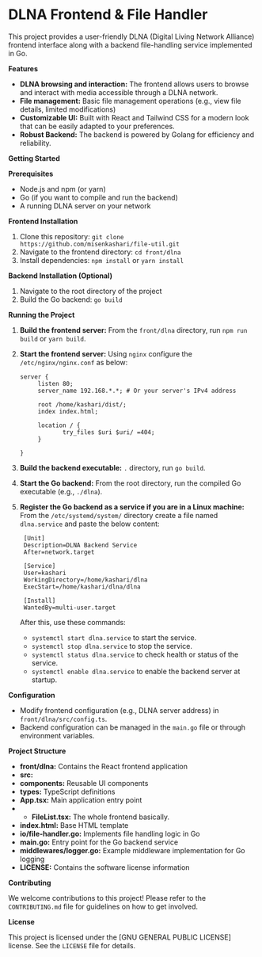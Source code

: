 # DLNA Frontend & File Handler

This project provides a user-friendly DLNA (Digital Living Network Alliance) frontend interface along with a backend file-handling service implemented in Go.

**Features**

- **DLNA browsing and interaction:** The frontend allows users to browse and interact with media accessible through a DLNA network.
- **File management:** Basic file management operations (e.g., view file details, limited modifications)
- **Customizable UI:** Built with React and Tailwind CSS for a modern look that can be easily adapted to your preferences.
- **Robust Backend:** The backend is powered by Golang for efficiency and reliability.

**Getting Started**

**Prerequisites**

- Node.js and npm (or yarn)
- Go (if you want to compile and run the backend)
- A running DLNA server on your network

**Frontend Installation**

1. Clone this repository: `git clone https://github.com/misenkashari/file-util.git`
2. Navigate to the frontend directory: `cd front/dlna`
3. Install dependencies: `npm install` or `yarn install`

**Backend Installation (Optional)**

1. Navigate to the root directory of the project
2. Build the Go backend: `go build`

**Running the Project**

1. **Build the frontend server:** From the `front/dlna` directory, run `npm run build` or `yarn build`.
2. **Start the frontend server:** Using `nginx` configure the `/etc/nginx/nginx.conf` as below:

   ```shell
   server {
   	    listen 80;
   	    server_name 192.168.*.*; # Or your server's IPv4 address

   	    root /home/kashari/dist/;
   	    index index.html;

   	    location / {
               try_files $uri $uri/ =404;
   	    }

   }
   ```

3. **Build the backend executable:** `.` directory, run `go build`.
4. **Start the Go backend:** From the root directory, run the compiled Go executable (e.g., `./dlna`).
5. **Register the Go backend as a service if you are in a Linux machine:** From the `/etc/systemd/system/` directory create a file named `dlna.service` and paste the below content:

   ```shell
    [Unit]
    Description=DLNA Backend Service
    After=network.target

    [Service]
    User=kashari
    WorkingDirectory=/home/kashari/dlna
    ExecStart=/home/kashari/dlna/dlna

    [Install]
    WantedBy=multi-user.target
   ```

   After this, use these commands:

   - `systemctl start dlna.service` to start the service.
   - `systemctl stop dlna.service` to stop the service.
   - `systemctl status dlna.service` to check health or status of the service.
   - `systemctl enable dlna.service` to enable the backend server at startup.

**Configuration**

- Modify frontend configuration (e.g., DLNA server address) in `front/dlna/src/config.ts`.
- Backend configuration can be managed in the `main.go` file or through environment variables.

**Project Structure**

- **front/dlna:** Contains the React frontend application
- **src:**
- **components:** Reusable UI components
- **types:** TypeScript definitions
- **App.tsx:** Main application entry point
- - **FileList.tsx:** The whole frontend basically.
- **index.html:** Base HTML template
- **io/file-handler.go:** Implements file handling logic in Go
- **main.go:** Entry point for the Go backend service
- **middlewares/logger.go:** Example middleware implementation for Go logging
- **LICENSE:** Contains the software license information

**Contributing**

We welcome contributions to this project! Please refer to the `CONTRIBUTING.md` file for guidelines on how to get involved.

**License**

This project is licensed under the [GNU GENERAL PUBLIC LICENSE] license. See the `LICENSE` file for details.
